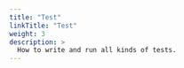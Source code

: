 ```yaml
---
title: "Test"
linkTitle: "Test"
weight: 3
description: >
  How to write and run all kinds of tests.
---
```

